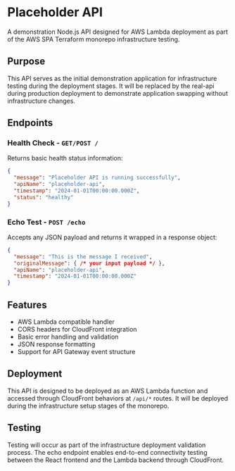 # Placeholder API

A demonstration Node.js API designed for AWS Lambda deployment as part of the AWS SPA Terraform monorepo infrastructure testing.

## Purpose

This API serves as the initial demonstration application for infrastructure testing during the deployment stages. It will be replaced by the real-api during production deployment to demonstrate application swapping without infrastructure changes.

## Endpoints

### Health Check - `GET/POST /`
Returns basic health status information:
```json
{
  "message": "Placeholder API is running successfully",
  "apiName": "placeholder-api",
  "timestamp": "2024-01-01T00:00:00.000Z",
  "status": "healthy"
}
```

### Echo Test - `POST /echo`
Accepts any JSON payload and returns it wrapped in a response object:
```json
{
  "message": "This is the message I received",
  "originalMessage": { /* your input payload */ },
  "apiName": "placeholder-api",
  "timestamp": "2024-01-01T00:00:00.000Z"
}
```

## Features

- AWS Lambda compatible handler
- CORS headers for CloudFront integration
- Basic error handling and validation
- JSON response formatting
- Support for API Gateway event structure

## Deployment

This API is designed to be deployed as an AWS Lambda function and accessed through CloudFront behaviors at `/api/*` routes. It will be deployed during the infrastructure setup stages of the monorepo.

## Testing

Testing will occur as part of the infrastructure deployment validation process. The echo endpoint enables end-to-end connectivity testing between the React frontend and the Lambda backend through CloudFront.